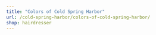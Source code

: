 ```yaml
---
title: "Colors of Cold Spring Harbor"
url: /cold-spring-harbor/colors-of-cold-spring-harbor/
shop: hairdresser
---
```

